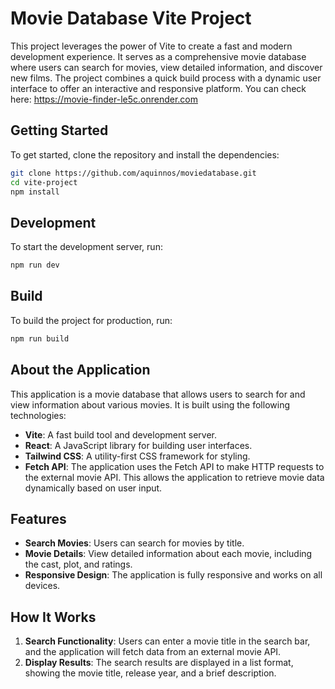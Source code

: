# Movie Database Vite Project

This project leverages the power of Vite to create a fast and modern development experience. It serves as a comprehensive movie database where users can search for movies, view detailed information, and discover new films. The project combines a quick build process with a dynamic user interface to offer an interactive and responsive platform. You can check here: https://movie-finder-le5c.onrender.com

## Getting Started

To get started, clone the repository and install the dependencies:

```bash
git clone https://github.com/aquinnos/moviedatabase.git
cd vite-project
npm install
```

## Development

To start the development server, run:

```bash
npm run dev
```

## Build

To build the project for production, run:

```bash
npm run build
```

## About the Application

This application is a movie database that allows users to search for and view information about various movies. It is built using the following technologies:

- **Vite**: A fast build tool and development server.
- **React**: A JavaScript library for building user interfaces.
- **Tailwind CSS**: A utility-first CSS framework for styling.
- **Fetch API**: The application uses the Fetch API to make HTTP requests to the external movie API. This allows the application to retrieve movie data dynamically based on user input.

## Features

- **Search Movies**: Users can search for movies by title.
- **Movie Details**: View detailed information about each movie, including the cast, plot, and ratings.
- **Responsive Design**: The application is fully responsive and works on all devices.

## How It Works

1. **Search Functionality**: Users can enter a movie title in the search bar, and the application will fetch data from an external movie API.
2. **Display Results**: The search results are displayed in a list format, showing the movie title, release year, and a brief description.
